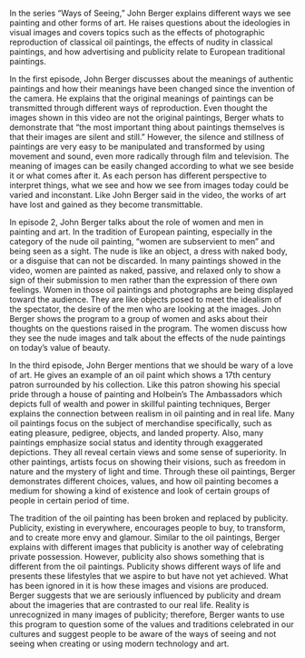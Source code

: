 In the series “Ways of Seeing,” John Berger explains different ways we see painting and other forms of art. He raises questions about the ideologies in visual images and covers topics such as the effects of photographic reproduction of classical oil paintings, the effects of nudity in classical paintings, and how advertising and publicity relate to European traditional paintings. 

In the first episode, John Berger discusses about the meanings of authentic paintings and how their meanings have been changed since the invention of the camera. He explains that the original meanings of paintings can be transmitted through different ways of reproduction. Even thought the images shown in this video are not the original paintings, Berger whats to demonstrate that “the most important thing about paintings themselves is that their images are silent and still.” However, the silence and stillness of paintings are very easy to be manipulated and transformed by using movement and sound, even more radically through film and television. The meaning of images can be easily changed according to what we see beside it or what comes after it. As each person has different perspective to interpret things, what we see and how we see from images today could be varied and inconstant. Like John Berger said in the video, the works of art have lost and gained as they become transmittable. 

In episode 2, John Berger talks about the role of women and men in painting and art. In the tradition of European painting, especially in the category of the nude oil painting, “women are subservient to men” and being seen as a sight. The nude is like an object, a dress with naked body, or a disguise that can not be discarded. In many paintings showed in the video, women are painted as naked, passive, and relaxed only to show a sign of their submission to men rather than the expression of there own feelings. Women in those oil paintings and photographs are being displayed toward the audience. They are like objects posed to meet the idealism of the spectator, the desire of the men who are looking at the images. John Berger shows the program to a group of women and asks about their thoughts on the questions raised in the program. The women discuss how they see the nude images and talk about the effects of the nude paintings on today’s value of beauty.

In the third episode, John Berger mentions that we should be wary of a love of art. He gives an example of an oil paint which shows a 17th century patron surrounded by his collection. Like this patron showing his special pride through a house of painting and Holbein’s The Ambassadors which depicts full of wealth and power in skillful painting techniques, Berger explains the connection between realism in oil painting and in real life. Many oil paintings focus on the subject of merchandise specifically, such as eating pleasure, pedigree, objects, and landed property. Also, many paintings emphasize social status and identity through exaggerated depictions. They all reveal certain views and some sense of superiority. In other paintings, artists focus on showing their visions, such as freedom in nature and the mystery of light and time. Through these oil paintings, Berger demonstrates different choices, values, and how oil painting becomes a medium for showing a kind of existence and look of certain groups of people in certain period of time. 

The tradition of the oil painting has been broken and replaced by publicity. Publicity, existing in everywhere, encourages people to buy, to transform, and to create more envy and glamour. Similar to the oil paintings, Berger explains with different images that publicity is another way of celebrating private possession. However, publicity also shows something that is different from the oil paintings. Publicity shows different ways of life and presents these lifestyles that we aspire to but have not yet achieved. What has been ignored in it is how these images and visions are produced. Berger suggests that we are seriously influenced by publicity and dream about the imageries that are contrasted to our real life. Reality is unrecognized in many images of publicity; therefore, Berger wants to use this program to question some of the values and traditions celebrated in our cultures and suggest people to be aware of the ways of seeing and not seeing when creating or using modern technology and art. 
